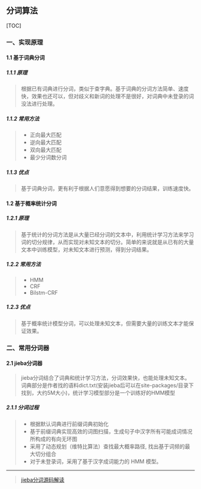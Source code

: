 ## 分词算法

[TOC]

### 一、实现原理

#### 1.1 基于词典分词

##### 1.1.1 原理

> 根据已有词典进行分词，类似于查字典。基于词典的分词方法简单、速度快，效果也还可以，但对歧义和新词的处理不是很好，对词典中未登录的词没法进行处理。

##### 1.1.2 常用方法

> - 正向最大匹配
> - 逆向最大匹配
> - 双向最大匹配
> - 最少分词数分词

##### 1.1.3 优点

> 基于词典分词，更有利于根据人们意愿得到想要的分词结果，训练速度快。

#### 1.2 基于概率统计分词

##### 1.2.1 原理

> 基于统计的分词方法是从大量已经分词的文本中，利用统计学习方法来学习词的切分规律，从而实现对未知文本的切分。简单的来说就是从已有的大量文本中训练模型，对未知文本进行预测，得到分词结果。

##### 1.2.2 常用方法

> - HMM
> - CRF
> - Bilstm-CRF

##### 1.2.3 优点

> 基于概率统计模型分词，可以处理未知文本，但需要大量的训练文本才能保证效果。

### 二、常用分词器

#### 2.1 jieba分词器

> jieba分词结合了词典和统计学习方法，分词效果快，也能处理未知文本。词典部分是作者找的语料dict.txt(安装jieba后可以在site-packages/目录下找到，大约5M大小)，统计学习模型部分是一个训练好的HMM模型

##### 2.1.1 分词过程

> - 根据默认词典进行前缀词典初始化
> - 基于前缀词典实现高效的词图扫描，生成句子中汉字所有可能成词情况所构成的有向无环图
> - 采用了动态规划（维特比算法）查找最大概率路径, 找出基于词频的最大切分组合
> - 对于未登录词，采用了基于汉字成词能力的 HMM 模型。







------

> [jieba分词源码解读](https://zhuanlan.zhihu.com/p/199057371?utm_source=wechat_session&utm_medium=social&utm_oi=713397501310283776)

